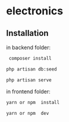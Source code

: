 # electronics

## Installation


in backend folder:
```bash
 composer install
```
```bash
php artisan db:seed
```
```bash
php artisan serve
```
in frontend folder:
```bash
yarn or npm  install
```
```bash
yarn or npm  dev
```
